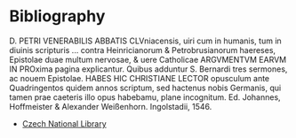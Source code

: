 # Bibliography

D. PETRI VENERABILIS ABBATIS CLVniacensis, uiri cum in humanis, tum in diuinis scripturis ... contra Heinricianorum & Petrobrusianorum haereses, Epistolae duae multum nervosae, & uere Catholicae ARGVMENTVM EARVM IN PROxima pagina explicantur. Quibus adduntur S. Bernardi tres sermones, ac nouem Epistolae. HABES HIC CHRISTIANE LECTOR opusculum ante Quadringentos quidem annos scriptum, sed hactenus nobis Germanis, qui tamen prae caeteris illo opus habebamu, plane incognitum.  Ed. Johannes, Hoffmeister & Alexander Weißenhorn. Ingolstadii, 1546. 

* [Czech National Library](http://www.manuscriptorium.com/apps/index.php?direct=record&pid=NKCR__-NKCR__35D000013ADL0ZFJT87-cs#search)



